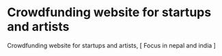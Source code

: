 # Crowdfunding website for startups and artists 
Crowdfunding website for startups and artists, [ Focus in nepal and india ]

